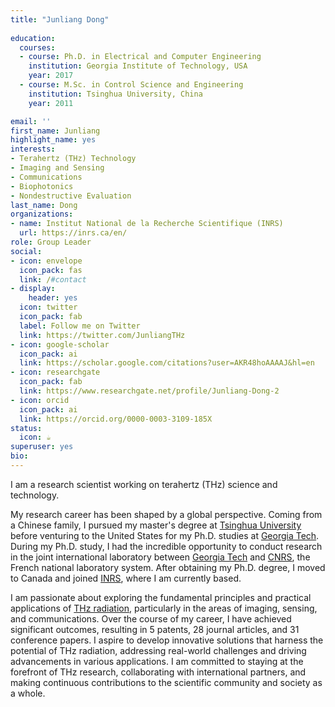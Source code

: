 ```yaml
---
title: "Junliang Dong"
  
education:
  courses:
  - course: Ph.D. in Electrical and Computer Engineering
    institution: Georgia Institute of Technology, USA
    year: 2017
  - course: M.Sc. in Control Science and Engineering
    institution: Tsinghua University, China
    year: 2011

email: ''
first_name: Junliang
highlight_name: yes
interests:
- Terahertz (THz) Technology
- Imaging and Sensing
- Communications
- Biophotonics
- Nondestructive Evaluation
last_name: Dong
organizations:
- name: Institut National de la Recherche Scientifique (INRS)
  url: https://inrs.ca/en/
role: Group Leader
social:
- icon: envelope
  icon_pack: fas
  link: /#contact
- display:
    header: yes
  icon: twitter
  icon_pack: fab
  label: Follow me on Twitter
  link: https://twitter.com/JunliangTHz
- icon: google-scholar
  icon_pack: ai
  link: https://scholar.google.com/citations?user=AKR48hoAAAAJ&hl=en
- icon: researchgate
  icon_pack: fab
  link: https://www.researchgate.net/profile/Junliang-Dong-2
- icon: orcid
  icon_pack: ai
  link: https://orcid.org/0000-0003-3109-185X
status:
  icon: ☕️
superuser: yes
bio: 
---
```


I am a research scientist working on terahertz (THz) science and technology. 

My research career has been shaped by a global perspective. Coming from a Chinese family, I pursued my master's degree at [Tsinghua University](https://www.tsinghua.edu.cn/en/) before venturing to the United States for my Ph.D. studies at [Georgia Tech](https://www.gatech.edu/). During my Ph.D. study, I had the incredible opportunity to conduct research in the joint international laboratory between [Georgia Tech](https://www.gatech.edu/) and [CNRS](https://www.cnrs.fr/en), the French national laboratory system. After obtaining my Ph.D. degree, I moved to Canada and joined [INRS](https://inrs.ca/en/), where I am currently based. 

I am passionate about exploring the fundamental principles and practical applications of [THz radiation](https://en.wikipedia.org/wiki/Terahertz_radiation), particularly in the areas of imaging, sensing, and communications. Over the course of my career, I have achieved significant outcomes, resulting in 5 patents, 28 journal articles, and 31 conference papers. I aspire to develop innovative solutions that harness the potential of THz radiation, addressing real-world challenges and driving advancements in various applications. I am committed to staying at the forefront of THz research, collaborating with international partners, and making continuous contributions to the scientific community and society as a whole.

